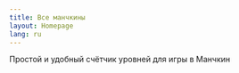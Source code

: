 ```yaml
---
title: Все манчкины
layout: Homepage
lang: ru
---
```

Простой и удобный счётчик уровней для игры в Манчкин

